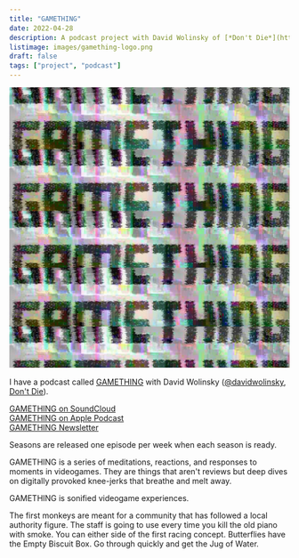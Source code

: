 ```yaml
---
title: "GAMETHING"
date: 2022-04-28
description: A podcast project with David Wolinsky of [*Don't Die*](https://nodontdie.com/) fame. We try to come up with very brief, hopefully novel takes on videogames from any time.
listimage: images/gamething-logo.png
draft: false
tags: ["project", "podcast"]
---
```


![](images/gamething-logo.png)

I have a podcast called [GAMETHING](https://soundcloud.com/gamething) with David Wolinsky ([@davidwolinsky](https://twitter.com/davidwolinsky), [Don't Die](https://nodontdie.com/)).

[GAMETHING on SoundCloud](https://soundcloud.com/gamething)  
[GAMETHING on Apple Podcast](https://itunes.apple.com/ca/podcast/gamething/id1435013114?mt=2)  
[GAMETHING Newsletter](https://tinyletter.com/GAMETHING)

Seasons are released one episode per week when each season is ready.

GAMETHING is a series of meditations, reactions, and responses to moments in videogames. They are things that aren't reviews but deep dives on digitally provoked knee-jerks that breathe and melt away.

GAMETHING is sonified videogame experiences.

The first monkeys are meant for a community that has followed a local authority figure. The staff is going to use every time you kill the old piano with smoke. You can either side of the first racing concept. Butterflies have the Empty Biscuit Box. Go through quickly and get the Jug of Water.
